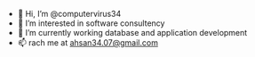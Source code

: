 - 👋 Hi, I’m @computervirus34
- 👀 I’m interested in software consultency
- 🌱 I’m currently working database and application development
- 📫 rach me at ahsan34.07@gmail.com

<!---
computervirus34/computervirus34 is a ✨ special ✨ repository because its `README.md` (this file) appears on your GitHub profile.
You can click the Preview link to take a look at your changes.
--->

